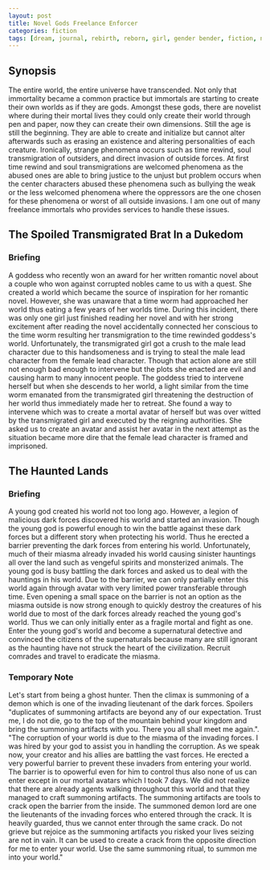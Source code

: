 ```yaml
---
layout: post
title: Novel Gods Freelance Enforcer
categories: fiction
tags: [dream, journal, rebirth, reborn, girl, gender bender, fiction, novel]
---
```


## Synopsis

The entire world, the entire universe have transcended. Not only that immortality became a common practice but immortals are starting to create their own worlds as if they are gods. Amongst these gods, there are novelist where during their mortal lives they could only create their world through pen and paper, now they can create their own dimensions. Still the age is still the beginning. They are able to create and initialize but cannot alter afterwards such as erasing an existence and altering personalities of each creature. Ironically, strange phenomena occurs such as time rewind, soul transmigration of outsiders, and direct invasion of outside forces. At first time rewind and soul transmigrations are welcomed phenomena as the abused ones are able to bring justice to the unjust but problem occurs when the center characters abused these phenomena such as bullying the weak or the less welcomed phenomena where the oppressors are the one chosen for these phenomena or worst of all outside invasions. I am one out of many freelance immortals who provides services to handle these issues.

## The Spoiled Transmigrated Brat In a Dukedom

### Briefing

A goddess who recently won an award for her written romantic novel about a couple who won against corrupted nobles came to us with a quest. She created a world which became the source of inspiration for her romantic novel. However, she was unaware that a time worm had approached her world thus eating a few years of her worlds time. During this incident, there was only one girl just finished reading her novel and with her strong excitement after reading the novel accidentally connected her conscious to the time worm resulting her transmigration to the time rewinded goddess's world. Unfortunately, the transmigrated girl got a crush to the male lead character due to this handsomeness and is trying to steal the male lead character from the female lead character. Though that action alone are still not enough bad enough to intervene but the plots she enacted are evil and causing harm to many innocent people. The goddess tried to intervene herself but when she descends to her world, a light similar from the time worm emanated from the transmigrated girl threatening the destruction of her world thus immediately made her to retreat. She found a way to intervene which was to create a mortal avatar of herself but was over witted by the transmigrated girl and executed by the reigning authorities. She asked us to create an avatar and assist her avatar in the next attempt as the situation became more dire that the female lead character is framed and imprisoned.

## The Haunted Lands

### Briefing

A young god created his world not too long ago. However, a legion of malicious dark forces discovered his world and started an invasion. Though the young god is powerful enough to win the battle against these dark forces but a different story when protecting his world. Thus he erected a barrier preventing the dark forces from entering his world. Unfortunately, much of their miasma already invaded his world causing sinister hauntings all over the land such as vengeful spirits and monsterized animals. The young god is busy battling the dark forces and asked us to deal with the hauntings in his world. Due to the barrier, we can only partially enter this world again through avatar with very limited power transferable through time. Even opening a small space on the barrier is not an option as the miasma outside is now strong enough to quickly destroy the creatures of his world due to most of the dark forces already reached the young god's world. Thus we can only initially enter as a fragile mortal and fight as one. Enter the young god's world and become a supernatural detective and convinced the citizens of the supernaturals because many are still ignorant as the haunting have not struck the heart of the civilization. Recruit comrades and travel to eradicate the miasma.

### Temporary Note

Let's start from being a ghost hunter. Then the climax is summoning of a demon which is one of the invading lieutenant of the dark forces. Spoilers "duplicates of summoning artifacts are beyond any of our expectation. Trust me, I do not die, go to the top of the mountain behind your kingdom and bring the summoning artifacts with you. There you all shall meet me again.". "The corruption of your world is due to the miasma of the invading forces. I was hired by your god to assist you in handling the corruption. As we speak now, your creator and his allies are battling the vast forces. He erected a very powerful barrier to prevent these invaders from entering your world. The barrier is to opowerful even for him to control thus also none of us can enter except in our mortal avatars which I took 7 days. We did not realize that there are already agents walking throughout this world and that they managed to craft summoning artifacts. The summoning artifacts are tools to crack open the barrier from the inside. The summoned demon lord are one the lieutenants of the invading forces who entered through the crack. It is heavily guarded, thus we cannot enter through the same crack. Do not grieve but rejoice as the summoning artifacts you risked your lives seizing are not in vain. It can be used to create a crack from the opposite direction for me to enter your world. Use the same summoning ritual, to summon me into your world."
